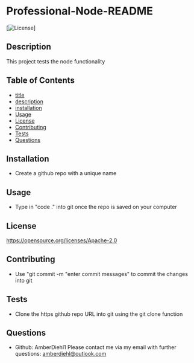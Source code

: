 # Professional-Node-README
  [![License](https://img.shields.io/badge/License-Apache_2.0-blue.svg)]
  ## Description
   This project tests the node functionality 
  ## Table of Contents
  - [title](#Professional-Node-README)
  - [description](#description)
  - [installation](#installation)
  - [Usage](#Usage)
  - [License](#License)
  - [Contributing](#Contributing)
  - [Tests](#Tests)
  - [Questions](#Questions)
  ## Installation
  - Create a github repo with a unique name
  ## Usage
  - Type in "code ." into git once the repo is saved on your computer
  ## License
  https://opensource.org/licenses/Apache-2.0
  ## Contributing 
  - Use "git commit -m "enter commit messages" to commit the changes into git
  ## Tests
  - Clone the https github repo URL into git using the git clone function
  ## Questions
  - Github: AmberDiehl1
  Please contact me via my email with further questions: amberdiehl@outlook.com
  
